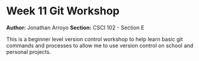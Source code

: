 # Week 11 Git Workshop
**Author:** Jonathan Arroyo
**Section:** CSCI 102 - Section E

This is a beginner level version control workshop to help learn basic git commands and processes to allow me to use version control on school and personal projects.